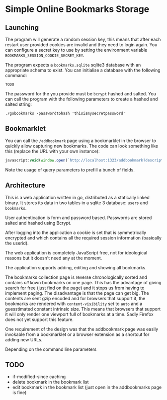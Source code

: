 # Simple Online Bookmarks Storage

## Launching

The program will generate a random session key, this means that after each restart user provided cookies are invalid and they need to login again. You can configure a secret key to use by setting the environment variable `BOOKMARKS_SESSION_COOKIE_SECRET_KEY`.

The program expects a `bookmarks.sqlite` sqlite3 database with an appropriate schema to exist. You can initialise a database with the following command:

```
TODO
```

The password for the you provide must be `bcrypt` hashed and salted. You can call the program with the following parameters to create a hashed and salted string:

```
./gobookmarks -passwordtohash 'thisismysecretpassword'
```

## Bookmarklet

You can call the `/addbookmark` page using a bookmarklet in the browser to quickly allow capturing new bookmarks. The code can look something like this (replace the URL with your own instance):

```js
javascript:void(window.open(`http://localhost:1323/addbookmark?description=${encodeURIComponent(document.querySelector('meta[name="description"]')?.content  ?? document.querySelector('meta[name="twitter:description"]')?.content ?? "")}&title=${encodeURIComponent(document.title)}&url=${encodeURIComponent(location.href)}`,'Save Bookmark', 'width=700,height=500,left=0,top=0,resizable=yes,toolbar=no,location=no,scrollbars=yes,status=no,menubar=no'));
```

Note the usage of query parameters to prefill a bunch of fields.

## Architecture

This is a web application written in go, distributed as a statically linked binary. It stores its data in two tables in a sqlite 3 database: `users` and `bookmarks`.

User authentication is form and password based. Passwords are stored salted and hashed using Bcrypt.

After logging into the application a cookie is set that is symmetrically encrypted and which contains all the required session information (basically the userid).

The web application is completely JavaScript free, not for ideological reasons but it doesn't need any at the moment.

The application supports adding, editing and showing all bookmarks.

The bookmarks collection page is reverse chronologically sorted and contains _all_ kown bookmarks on one page. This has the advantage of giving search for free (just find on the page) and it stops us from having to implement paging. The disadvantage is that the page can get big. The contents are sent gzip encoded and for browsers that support it, the bookmarks are rendered with `content-visibility` set to `auto` and a guesstimated constant intrinsic size. This means that browsers that support it will only render one viewport full of bookmarks at a time. Sadly Firefox does not yet support this feature.

One requirement of the design was that the addbookmark page was easily invokable from a bookmarklet or a browser extension as a shortcut for adding new URLs.

Depending on the command line parameters 

## TODO

- if-modified-since caching
- delete bookmark in the bookmark list
- edit bookmark in the bookmark list (just open in the addbookmarks page is fine)
